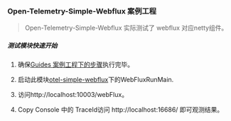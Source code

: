 ### Open-Telemetry-Simple-Webflux 案例工程

> Open-Telemetry-Simple-Webflux 实际测试了 webflux 对应netty组件。

##### 测试模块快速开始

1. 确保[Guides 案例工程下的步骤](../README.md)执行完毕。

2. 启动此模块[otel-simple-webflux](https://github.com/chenmudu/open-telemetry-java-guides/tree/master/otel-simple-webflux/src/main/java/org/chenmudu/webflux/webmvc)下的WebFluxRunMain.

3. 访问http://localhost:10003/webFlux。

4. Copy Console 中的 TraceId访问 http://localhost:16686/ 即可观测结果。